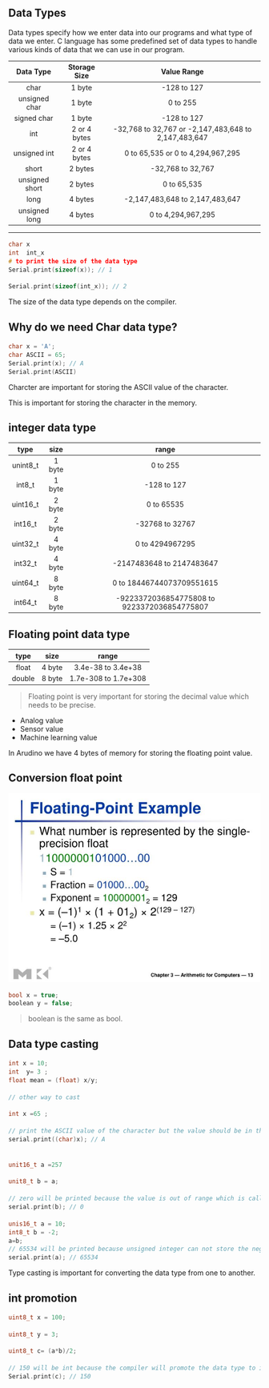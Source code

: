 ## Data Types

Data types specify how we enter data into our programs and what type of data we enter. C language has some predefined set of data types to handle various kinds of data that we can use in our program.

|   Data Type    | Storage Size |                     Value Range                      |
| :------------: | :----------: | :--------------------------------------------------: |
|      char      |    1 byte    |                     -128 to 127                      |
| unsigned char  |    1 byte    |                       0 to 255                       |
|  signed char   |    1 byte    |                     -128 to 127                      |
|      int       | 2 or 4 bytes | -32,768 to 32,767 or -2,147,483,648 to 2,147,483,647 |
|  unsigned int  | 2 or 4 bytes |          0 to 65,535 or 0 to 4,294,967,295           |
|     short      |   2 bytes    |                  -32,768 to 32,767                   |
| unsigned short |   2 bytes    |                     0 to 65,535                      |
|      long      |   4 bytes    |           -2,147,483,648 to 2,147,483,647            |
| unsigned long  |   4 bytes    |                  0 to 4,294,967,295                  |

---

```c++
char x
int  int_x
# to print the size of the data type
Serial.print(sizeof(x)); // 1

Serial.print(sizeof(int_x)); // 2
```

The size of the data type depends on the compiler.

## Why do we need Char data type?

```c++
char x = 'A';
char ASCII = 65;
Serial.print(x); // A
Serial.print(ASCII)

```

Charcter are important for storing the ASCII value of the character.

This is important for storing the character in the memory.

## integer data type

<!-- make table for a  different  integer size -->

|   type   |  size  |                    range                    |
| :------: | :----: | :-----------------------------------------: |
| unint8_t | 1 byte |                  0 to 255                   |
|  int8_t  | 1 byte |                 -128 to 127                 |
| uint16_t | 2 byte |                 0 to 65535                  |
| int16_t  | 2 byte |               -32768 to 32767               |
| uint32_t | 4 byte |               0 to 4294967295               |
| int32_t  | 4 byte |          -2147483648 to 2147483647          |
| uint64_t | 8 byte |          0 to 18446744073709551615          |
| int64_t  | 8 byte | -9223372036854775808 to 9223372036854775807 |

## Floating point data type

|  type  |  size  |        range         |
| :----: | :----: | :------------------: |
| float  | 4 byte |  3.4e-38 to 3.4e+38  |
| double | 8 byte | 1.7e-308 to 1.7e+308 |

> Floating point is very important for storing the decimal value which needs to be precise.

- Analog value
- Sensor value
- Machine learning value

In Arudino we have 4 bytes of memory for storing the floating point value.

## Conversion float point

![Float point](images/float.jpg)

```C++
bool x = true;
boolean y = false;

```

>   boolean is the same as bool.

## Data type casting

```c++
int x = 10;
int  y= 3 ;
float mean = (float) x/y;

// other way to cast

int x =65 ;

// print the ASCII value of the character but the value should be in the range of 0 to 255
serial.print((char)x); // A


unit16_t a =257

unit8_t b = a;

// zero will be printed because the value is out of range which is called overflow
serial.print(b); // 0

unis16_t a = 10;
int8_t b = -2;
a=b;
// 65534 will be printed because unsigned integer can not store the negative value
serial.print(a); // 65534

```

Type casting is important for converting the data type from one to another.


## int promotion

```c++
uint8_t x = 100;

uint8_t y = 3;

uint8_t c= (a*b)/2;

// 150 will be int because the compiler will promote the data type to int
Serial.print(c); // 150

```